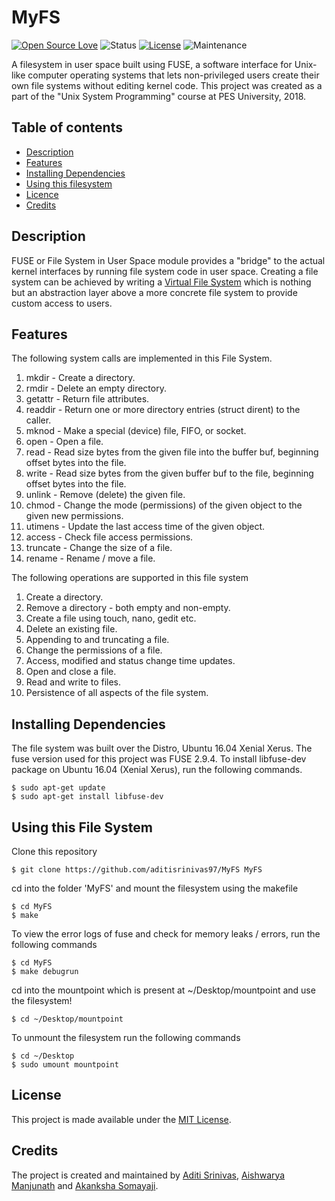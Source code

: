 # MyFS
[![Open Source Love](https://badges.frapsoft.com/os/v1/open-source.svg?v=103)]()
![Status](https://img.shields.io/badge/status-active-brightgreen.svg?style=flat)
[![License](https://img.shields.io/badge/license-mit-brightgreen.svg?style=flat)](https://github.com/aditisrinivas97/MyFS/blob/master/LICENSE)
![Maintenance](https://img.shields.io/badge/Maintained%3F-yes-green.svg)

A filesystem in user space built using FUSE, a software interface for Unix-like computer operating systems that lets non-privileged users create their own file systems without editing kernel code. This project was created as a part of the "Unix System Programming" course at PES University, 2018.

## Table of contents

- [Description](https://github.com/aditisrinivas97/MyFS#Description)
- [Features](https://github.com/aditisrinivas97/MyFS#Features)
- [Installing Dependencies](https://github.com/aditisrinivas97/MyFS#Installing-Dependencies)
- [Using this filesystem](https://github.com/aditisrinivas97/MyFS#Installing-Dependencies)
- [Licence](https://github.com/aditisrinivas97/MyFS#Licence)
- [Credits](https://github.com/aditisrinivas97/MyFS#Credits)


## Description

FUSE or File System in User Space module provides a "bridge" to the actual kernel interfaces by running file system code in user space. Creating a file system can be achieved by writing a [Virtual File System](https://en.wikipedia.org/wiki/Virtual_file_system) which is nothing but an abstraction layer above a more concrete file system to provide custom access to users.

## Features

The following system calls are implemented in this File System.

1. mkdir     -   Create a directory.
2. rmdir     -   Delete an empty directory.
3. getattr   -   Return file attributes.
4. readdir   -   Return one or more directory entries (struct dirent) to the caller. 
5. mknod     -   Make a special (device) file, FIFO, or socket. 
6. open      -   Open a file.
7. read      -   Read size bytes from the given file into the buffer buf, beginning offset bytes into the file.
8. write     -   Read size bytes from the given buffer buf to the file, beginning offset bytes into the file.
9. unlink    -   Remove (delete) the given file.
10. chmod    -   Change the mode (permissions) of the given object to the given new permissions.
11. utimens  -   Update the last access time of the given object.
12. access   -   Check file access permissions.
13. truncate -   Change the size of a file.
14. rename   -   Rename / move a file.

The following operations are supported in this file system

1. Create a directory.
2. Remove a directory - both empty and non-empty.
3. Create a file using touch, nano, gedit etc.
4. Delete an existing file.
5. Appending to and truncating a file.
6. Change the permissions of a file.
7. Access, modified and status change time updates.
8. Open and close a file.
9. Read and write to files.
10. Persistence of all aspects of the file system.

## Installing Dependencies

The file system was built over the Distro, Ubuntu 16.04 Xenial Xerus. The fuse version used for this project was FUSE 2.9.4.
To install libfuse-dev package on Ubuntu 16.04 (Xenial Xerus), run the following commands.
```
$ sudo apt-get update
$ sudo apt-get install libfuse-dev
```

## Using this File System

Clone this repository
```
$ git clone https://github.com/aditisrinivas97/MyFS MyFS
```

cd into the folder 'MyFS' and mount the filesystem using the makefile
```
$ cd MyFS
$ make
```

To view the error logs of fuse and check for memory leaks / errors, run the following commands
```
$ cd MyFS
$ make debugrun
```

cd into the mountpoint which is present at ~/Desktop/mountpoint and use the filesystem!
```
$ cd ~/Desktop/mountpoint
```

To unmount the filesystem run the following commands
```
$ cd ~/Desktop
$ sudo umount mountpoint
```

## License

This project is made available under the [MIT License](http://www.opensource.org/licenses/mit-license.php).

## Credits

The project is created and maintained by [Aditi Srinivas](https://github.com/aditisrinivas97), [Aishwarya Manjunath](https://github.com/Aishwarya-Manjunath) and [Akanksha Somayaji](https://github.com/AkankshaSomayaji).
